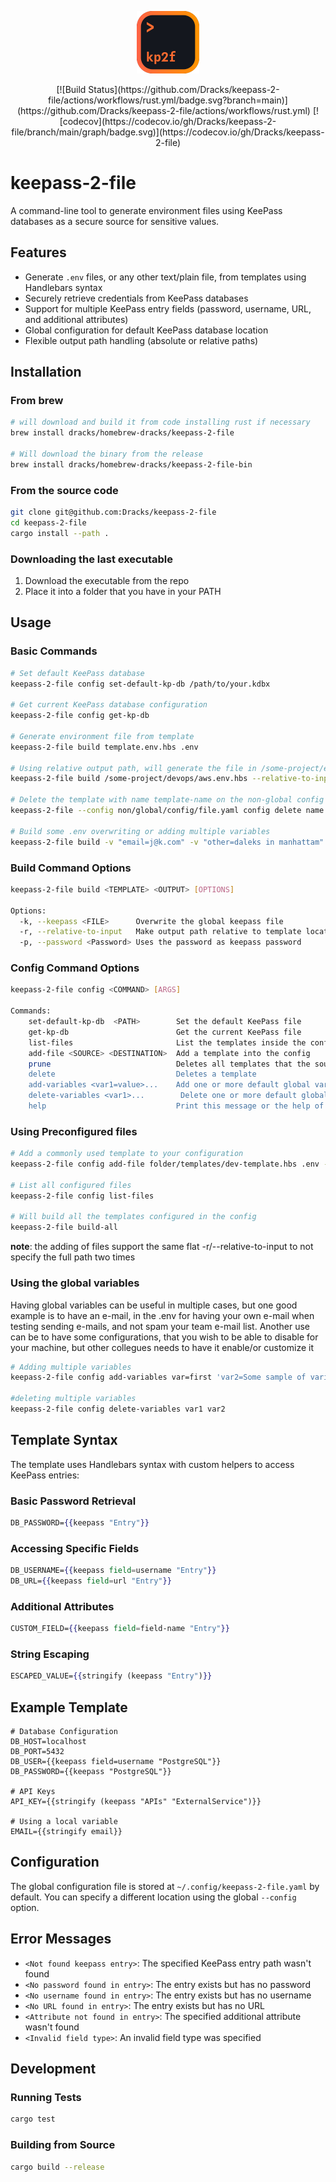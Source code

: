 <p align="center">
  <img src="kp2f.png" width="100" height="100"/>
</p>

<p align="center">
    <span>
        [![Build Status](https://github.com/Dracks/keepass-2-file/actions/workflows/rust.yml/badge.svg?branch=main)](https://github.com/Dracks/keepass-2-file/actions/workflows/rust.yml)
    </span>
    <span href="https://discord.gg/vapor">
        [![codecov](https://codecov.io/gh/Dracks/keepass-2-file/branch/main/graph/badge.svg)](https://codecov.io/gh/Dracks/keepass-2-file)
    </span>
</p>

# keepass-2-file

A command-line tool to generate environment files using KeePass databases as a secure source for sensitive values.

## Features

- Generate `.env` files, or any other text/plain file, from templates using Handlebars syntax
- Securely retrieve credentials from KeePass databases
- Support for multiple KeePass entry fields (password, username, URL, and additional attributes)
- Global configuration for default KeePass database location
- Flexible output path handling (absolute or relative paths)

## Installation

### From brew

```bash
# will download and build it from code installing rust if necessary
brew install dracks/homebrew-dracks/keepass-2-file

# Will download the binary from the release
brew install dracks/homebrew-dracks/keepass-2-file-bin
```

### From the source code

```bash
git clone git@github.com:Dracks/keepass-2-file
cd keepass-2-file
cargo install --path .
```

### Downloading the last executable

1. Download the executable from the repo
2. Place it into a folder that you have in your PATH

## Usage

### Basic Commands

```bash
# Set default KeePass database
keepass-2-file config set-default-kp-db /path/to/your.kdbx

# Get current KeePass database configuration
keepass-2-file config get-kp-db

# Generate environment file from template
keepass-2-file build template.env.hbs .env

# Using relative output path, will generate the file in /some-project/envs/aws.env
keepass-2-file build /some-project/devops/aws.env.hbs --relative-to-input ../envs/aws.env

# Delete the template with name template-name on the non-global config specified
keepass-2-file --config non/global/config/file.yaml config delete name template-name

# Build some .env overwriting or adding multiple variables
keepass-2-file build -v "email=j@k.com" -v "other=daleks in manhattam" file.env.example .env
```

### Build Command Options

```bash
keepass-2-file build <TEMPLATE> <OUTPUT> [OPTIONS]

Options:
  -k, --keepass <FILE>      Overwrite the global keepass file
  -r, --relative-to-input   Make output path relative to template location
  -p, --password <Password> Uses the password as keepass password
```

### Config Command Options

```bash
keepass-2-file config <COMMAND> [ARGS]

Commands:
    set-default-kp-db  <PATH>        Set the default KeePass file
    get-kp-db                        Get the current KeePass file
    list-files                       List the templates inside the configuration
    add-file <SOURCE> <DESTINATION>  Add a template into the config
    prune                            Deletes all templates that the source doesn't exists
    delete                           Deletes a template
    add-variables <var1=value>...    Add one or more default global variables
    delete-variables <var1>...        Delete one or more default global variables
    help                             Print this message or the help of the given subcommand(s)
```

### Using Preconfigured files

```bash
# Add a commonly used template to your configuration
keepass-2-file config add-file folder/templates/dev-template.hbs .env --name dev-template

# List all configured files
keepass-2-file config list-files

# Will build all the templates configured in the config
keepass-2-file build-all
```

**note**: the adding of files support the same flat -r/--relative-to-input to not specify the full path two times

### Using the global variables

Having global variables can be useful in multiple cases, but one good example is to have an e-mail, in the .env for having your own e-mail when testing sending e-mails, and not spam your team e-mail list. Another use can be to have some configurations, that you wish to be able to disable for your machine, but other collegues needs to have it enable/or customize it

```bash
# Adding multiple variables
keepass-2-file config add-variables var=first 'var2=Some sample of variable'

#deleting multiple variables
keepass-2-file config delete-variables var1 var2
```

## Template Syntax

The template uses Handlebars syntax with custom helpers to access KeePass entries:

### Basic Password Retrieval

```handlebars
DB_PASSWORD={{keepass "Entry"}}
```

### Accessing Specific Fields

```handlebars
DB_USERNAME={{keepass field=username "Entry"}}
DB_URL={{keepass field=url "Entry"}}
```

### Additional Attributes

```handlebars
CUSTOM_FIELD={{keepass field=field-name "Entry"}}
```

### String Escaping

```handlebars
ESCAPED_VALUE={{stringify (keepass "Entry")}}
```

## Example Template

```env
# Database Configuration
DB_HOST=localhost
DB_PORT=5432
DB_USER={{keepass field=username "PostgreSQL"}}
DB_PASSWORD={{keepass "PostgreSQL"}}

# API Keys
API_KEY={{stringify (keepass "APIs" "ExternalService")}}

# Using a local variable
EMAIL={{stringify email}}
```

## Configuration

The global configuration file is stored at `~/.config/keepass-2-file.yaml` by default. You can specify a different location using the global `--config` option.

## Error Messages

- `<Not found keepass entry>`: The specified KeePass entry path wasn't found
- `<No password found in entry>`: The entry exists but has no password
- `<No username found in entry>`: The entry exists but has no username
- `<No URL found in entry>`: The entry exists but has no URL
- `<Attribute not found in entry>`: The specified additional attribute wasn't found
- `<Invalid field type>`: An invalid field type was specified

## Development

### Running Tests

```bash
cargo test
```

### Building from Source

```bash
cargo build --release
```
